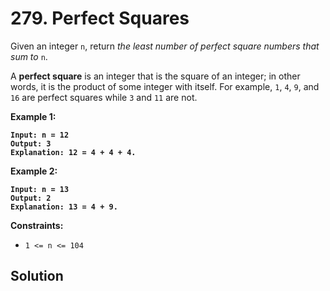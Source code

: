 # 279. Perfect Squares

Given an integer `n`, return _the least number of perfect square numbers that sum to_ `n`.

A **perfect square** is an integer that is the square of an integer; in other words, it is the product of some integer with itself. For example, `1`, `4`, `9`, and `16` are perfect squares while `3` and `11` are not.

&#x20;

**Example 1:**

<pre><code><strong>Input: n = 12
</strong><strong>Output: 3
</strong><strong>Explanation: 12 = 4 + 4 + 4.
</strong></code></pre>

**Example 2:**

<pre><code><strong>Input: n = 13
</strong><strong>Output: 2
</strong><strong>Explanation: 13 = 4 + 9.
</strong></code></pre>

&#x20;

**Constraints:**

* `1 <= n <= 104`

## Solution

